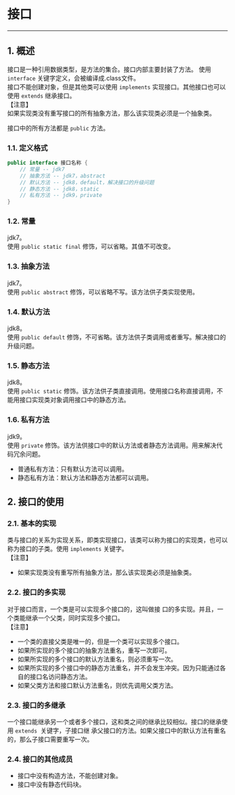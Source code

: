 # 接口

---

## 1. 概述

接口是一种引用数据类型，是方法的集合。接口内部主要封装了方法。
使用 `interface` 关键字定义，会被编译成.class文件。<br />接口不能创建对象，但是其他类可以使用 `implements` 实现接口。其他接口也可以使用 `extends` 继承接口。<br />【注意】<br />如果实现类没有重写接口的所有抽象方法，那么该实现类必须是一个抽象类。

接口中的所有方法都是 `public` 方法。

### 1.1. 定义格式

```java
public interface 接口名称 {
	// 常量 -- jdk7
    // 抽象方法 -- jdk7，abstract
    // 默认方法 -- jdk8，default，解决接口的升级问题
    // 静态方法 -- jdk8，static
    // 私有方法 -- jdk9，private
}
```

### 1.2. 常量

jdk7。<br />使用 `public static final` 修饰，可以省略。其值不可改变。

### 1.3. 抽象方法

jdk7。<br />使用 `public abstract` 修饰，可以省略不写。该方法供子类实现使用。

### 1.4. 默认方法

jdk8。<br />使用 `public default` 修饰，不可省略。该方法供子类调用或者重写。解决接口的升级问题。

### 1.5. 静态方法

jdk8。<br />使用 `public static` 修饰。该方法供子类直接调用。使用接口名称直接调用，不能用接口实现类对象调用接口中的静态方法。

### 1.6. 私有方法

jdk9。<br />使用 `private` 修饰。该方法供接口中的默认方法或者静态方法调用。用来解决代码冗余问题。

- 普通私有方法：只有默认方法可以调用。
- 静态私有方法：默认方法和静态方法都可以调用。

## 2. 接口的使用

### 2.1. 基本的实现

类与接口的关系为实现关系，即类实现接口，该类可以称为接口的实现类，也可以称为接口的子类。使用 `implements` 关键字。<br />【注意】

- 如果实现类没有重写所有抽象方法，那么该实现类必须是抽象类。

### 2.2. 接口的多实现

对于接口而言，一个类是可以实现多个接口的，这叫做接 口的多实现。并且，一个类能继承一个父类，同时实现多个接口。<br />【注意】

- 一个类的直接父类是唯一的，但是一个类可以实现多个接口。
- 如果所实现的多个接口的抽象方法重名，重写一次即可。
- 如果所实现的多个接口的默认方法重名，则必须重写一次。
- 如果所实现的多个接口中的静态方法重名，并不会发生冲突。因为只能通过各自的接口名访问静态方法。
- 如果父类方法和接口默认方法重名，则优先调用父类方法。

### 2.3. 接口的多继承

一个接口能继承另一个或者多个接口，这和类之间的继承比较相似。接口的继承使用 `extends`  关键字，子接口继 承父接口的方法。如果父接口中的默认方法有重名的，那么子接口需要重写一次。

### 2.4. 接口的其他成员

- 接口中没有构造方法，不能创建对象。
- 接口中没有静态代码块。
